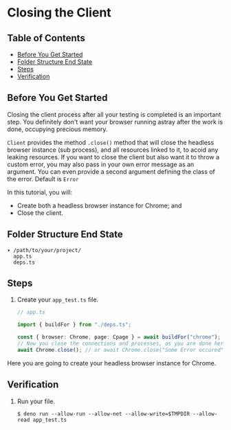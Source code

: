 # Closing the Client

## Table of Contents

- [Before You Get Started](#before-you-get-started)
- [Folder Structure End State](#folder-structure-end-state)
- [Steps](#steps)
- [Verification](#verification)

## Before You Get Started

Closing the client process after all your testing is completed is an important
step. You definitely don't want your browser running astray after the work is
done, occupying precious memory.

`Client` provides the method `.close()` method that will close the headless
browser instance (sub process), and all resources linked to it, to acoid any
leaking resources. If you want to close the client but also want it to throw a
custom error, you may also pass in your own error message as an argument. You
can even provide a second argument defining the class of the error. Default is
`Error`

In this tutorial, you will:

- Create both a headless browser instance for Chrome; and
- Close the client.

## Folder Structure End State

```text
▾ /path/to/your/project/
  app.ts
  deps.ts
```

## Steps

1. Create your `app_test.ts` file.

   ```typescript
   // app.ts

   import { buildFor } from "./deps.ts";

   const { browser: Chrome, page: Cpage } = await buildFor("chrome");
   // Now you close the connections and processes, as you are done here
   await Chrome.close(); // or await Chrome.close("Some Error occured") to close and throw an Error
   ```

Here you are going to create your headless browser instance for Chrome.
<!-- Note that you would not need to create both at the same time, you are
only doing that here for demonstration purposes. -->

<!-- Note that closing Firefox will also close any existing Firefox sessions (only on
Windows). Related Deno issue: _https://github.com/denoland/deno/issues/7087_ -->

## Verification

1. Run your file.

   ```shell
   $ deno run --allow-run --allow-net --allow-write=$TMPDIR --allow-read app_test.ts
   ```
